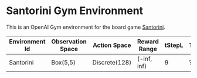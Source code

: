 # Santorini Gym Environment

This is an OpenAI Gym environment for the board game [Santorini](https://boardgamegeek.com/boardgame/194655/santorini).

| Environment Id | Observation Space |Action Space| Reward Range | tStepL | Trials | rTresh |
| ------ | ------ |------ | ------ |------ | ------ |------ |
| Santorini |Box(5,5)|Discrete(128)|(-inf, inf) | 9 | ? | None |
